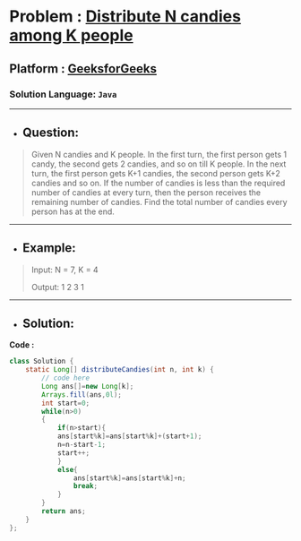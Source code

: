 # Problem : [Distribute N candies among K people](https://practice.geeksforgeeks.org/batch/microsdaysoft-29/track/microsoft-29days-day7/problem/distribute-n-candies)
## Platform : [GeeksforGeeks](https://practice.geeksforgeeks.org/home)
### Solution Language: `Java`
---
- ## Question:
> Given N candies and K people. In the first turn, the first person gets 1 candy, the second gets 2 candies, and so on till K people. In the next turn, the first person gets K+1 candies, the second person gets K+2 candies and so on. If the number of candies is less than the required number of candies at every turn, then the person receives the remaining number of candies. Find the total number of candies every person has at the end.
---
- ## Example:
> Input:
N = 7, K = 4
>
> Output:
1 2 3 1
---
- ## Solution:
**Code :**
```java
class Solution {
    static Long[] distributeCandies(int n, int k) {
        // code here
        Long ans[]=new Long[k];
        Arrays.fill(ans,0l);
        int start=0;
        while(n>0)
        {
            if(n>start){
            ans[start%k]=ans[start%k]+(start+1);
            n=n-start-1;
            start++;
            }
            else{
                ans[start%k]=ans[start%k]+n;
                break;
            }
        }
        return ans;
    }
};
